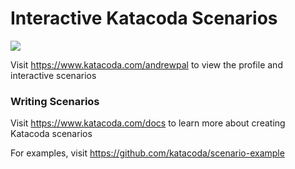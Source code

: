 # Interactive Katacoda Scenarios

[![](http://shields.katacoda.com/katacoda/andrewpal/count.svg)](https://www.katacoda.com/andrewpal "Get your profile on Katacoda.com")

Visit https://www.katacoda.com/andrewpal to view the profile and interactive scenarios

### Writing Scenarios
Visit https://www.katacoda.com/docs to learn more about creating Katacoda scenarios

For examples, visit https://github.com/katacoda/scenario-example
